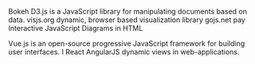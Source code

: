 
Bokeh
D3.js is a JavaScript library for manipulating documents based on data.
visjs.org  dynamic, browser based visualization library
gojs.net  pay  Interactive JavaScript Diagrams in HTML



Vue.js is an open-source progressive JavaScript framework for building user interfaces. I
React
AngularJS   dynamic views in web-applications.